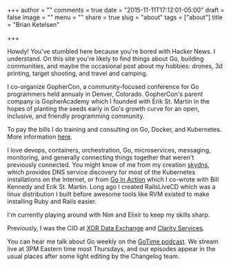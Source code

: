 +++
author = ""
comments = true
date = "2015-11-11T17:12:01-05:00"
draft = false
image = ""
menu = ""
share = true
slug = "about"
tags = ["about"]
title = "Brian Ketelsen"

+++

Howdy! You've stumbled here because you're bored with Hacker News.  I understand.  On this site you're likely to find things about Go, building communities, and maybe the occasional post about my hobbies: drones, 3d printing, target shooting, and travel and camping.
<!--more-->
I co-organize GopherCon, a community-focused conference for Go programmers held annualy in Denver, Colorado.  GopherCon's parent company is GopherAcademy which I founded with Erik St. Martin in the hopes of planting the seeds early in Go's growth curve for an open, inclusive, and friendly programming community.  

To pay the bills I do training and consulting on Go, Docker, and Kubernetes.  More information [here](https://www.gopheracademy.com).

I love devops, containers, orchestration, Go, microservices, messaging, monitoring, and generally connecting things together that weren't previously connected.  You might know of me from my creation [skydns](https://github.com/skynetservices/skydns), which provides DNS service discovery for most of the Kubernetes installations on the Internet, or from [Go In Action](https://www.manning.com/books/go-in-action) which I co-wrote with Bill Kennedy and Erik St. Martin. Long ago I created RailsLiveCD which was a linux distribution I built before awesome tools like RVM existed to make installing Ruby and Rails easier.

I'm currently playing around with Nim and Elixir to keep my skills sharp.

Previously, I was the CIO at [XOR Data Exchange](https://xor.exchange) and [Clarity Services](https://www.clarityservices.com).

You can hear me talk about Go weekly on the [GoTime podcast](http://gotime.fm).  We stream live at 3PM Eastern time most Thursdays, and our episodes appear in the usual places after some light editing by the Changelog team.
